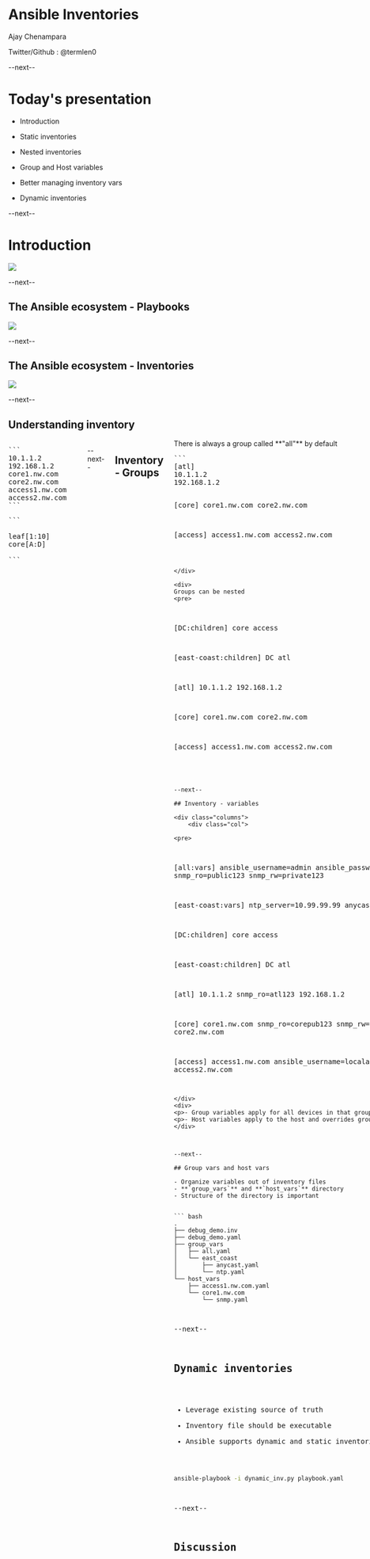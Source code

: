 # Ansible Inventories 

Ajay Chenampara

Twitter/Github : @termlen0

--next--


# Today's presentation

- Introduction

- Static inventories

- Nested inventories

- Group and Host variables

- Better managing inventory vars

- Dynamic inventories


--next--



# Introduction

<img src="media/images/language.svg" />



--next--


## The Ansible ecosystem - Playbooks

<img src="media/images/how-ansible-works-diagram-02.svg" />

--next--




## The Ansible ecosystem - Inventories
<img src="media/images/how-ansible-works-diagram-05.svg" />

--next--



## Understanding inventory
<div class="columns">
    <div class="col">
<pre>
```
10.1.1.2
192.168.1.2
core1.nw.com
core2.nw.com
access1.nw.com
access2.nw.com
```</pre>


<pre>```

leaf[1:10]
core[A:D]

```</pre>
</div>
<div>
</div>


--next--


## Inventory - Groups

<div class="columns">
    <div class="col">
    There is always a group called **"all"** by default
<pre>
```
[atl]
10.1.1.2
192.168.1.2
    
[core]
core1.nw.com
core2.nw.com
    
[access]
access1.nw.com
access2.nw.com
```</pre>

</div>

<div>
Groups can be nested
<pre>
```
[DC:children]
core
access

[east-coast:children]
DC
atl

[atl]
10.1.1.2
192.168.1.2
    
[core]
core1.nw.com
core2.nw.com
    
[access]
access1.nw.com
access2.nw.com
```</pre></div>


--next--

## Inventory - variables

<div class="columns">
    <div class="col">

<pre>
```
[all:vars]
ansible_username=admin
ansible_password=pa55w0rd
snmp_ro=public123
snmp_rw=private123

[east-coast:vars]
ntp_server=10.99.99.99
anycast=169.1.1.1

[DC:children]
core
access

[east-coast:children]
DC
atl

[atl]
10.1.1.2 snmp_ro=atl123 
192.168.1.2
    
[core]
core1.nw.com snmp_ro=corepub123 snmp_rw=corepri123
core2.nw.com
    
[access]
access1.nw.com ansible_username=localadmin
access2.nw.com 
```</pre>
</div>
<div> 
<p>- Group variables apply for all devices in that group </p>
<p>- Host variables apply to the host and overrides group vars </p>
</div> 



--next--

## Group vars and host vars

- Organize variables out of inventory files
- **`group_vars`** and **`host_vars`** directory
- Structure of the directory is important


``` bash
.
├── debug_demo.inv
├── debug_demo.yaml
├── group_vars
│   ├── all.yaml
│   └── east_coast
│       ├── anycast.yaml
│       └── ntp.yaml
└── host_vars
    ├── access1.nw.com.yaml
    └── core1.nw.com
        └── snmp.yaml

```

--next--


## Dynamic inventories

- Leverage existing source of truth
- Inventory file should be executable
- Ansible supports dynamic and static inventories simultaneously


``` bash
ansible-playbook -i dynamic_inv.py playbook.yaml
```

--next--

## Discussion
